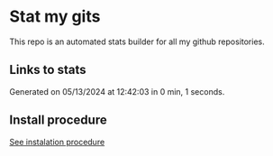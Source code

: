 # Stat my gits

This repo is an automated stats builder for all my github repositories.

## Links to stats


Generated on 05/13/2024 at 12:42:03 in 0 min, 1 seconds.

## Install procedure

[See instalation procedure](./src/install.md)
